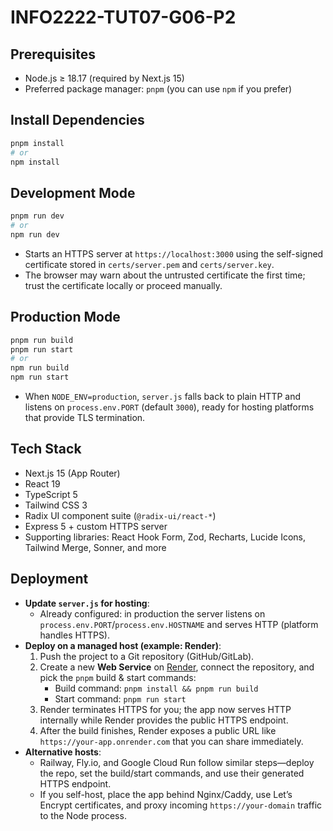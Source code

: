 # INFO2222-TUT07-G06-P2

## Prerequisites
- Node.js ≥ 18.17 (required by Next.js 15)
- Preferred package manager: `pnpm` (you can use `npm` if you prefer)

## Install Dependencies
```bash
pnpm install
# or
npm install
```

## Development Mode
```bash
pnpm run dev
# or
npm run dev
```
- Starts an HTTPS server at `https://localhost:3000` using the self-signed certificate stored in `certs/server.pem` and `certs/server.key`.
- The browser may warn about the untrusted certificate the first time; trust the certificate locally or proceed manually.

## Production Mode
```bash
pnpm run build
pnpm run start
# or
npm run build
npm run start
```

- When `NODE_ENV=production`, `server.js` falls back to plain HTTP and listens on `process.env.PORT` (default `3000`), ready for hosting platforms that provide TLS termination.

## Tech Stack

- Next.js 15 (App Router)
- React 19
- TypeScript 5
- Tailwind CSS 3
- Radix UI component suite (`@radix-ui/react-*`)
- Express 5 + custom HTTPS server
- Supporting libraries: React Hook Form, Zod, Recharts, Lucide Icons, Tailwind Merge, Sonner, and more

## Deployment
- **Update `server.js` for hosting**:
  - Already configured: in production the server listens on `process.env.PORT`/`process.env.HOSTNAME` and serves HTTP (platform handles HTTPS).
- **Deploy on a managed host (example: Render)**:
  1. Push the project to a Git repository (GitHub/GitLab).
  2. Create a new **Web Service** on [Render](https://render.com), connect the repository, and pick the `pnpm` build & start commands:
     - Build command: `pnpm install && pnpm run build`
     - Start command: `pnpm run start`
  3. Render terminates HTTPS for you; the app now serves HTTP internally while Render provides the public HTTPS endpoint.
  4. After the build finishes, Render exposes a public URL like `https://your-app.onrender.com` that you can share immediately.
- **Alternative hosts**:
  - Railway, Fly.io, and Google Cloud Run follow similar steps—deploy the repo, set the build/start commands, and use their generated HTTPS endpoint.
  - If you self-host, place the app behind Nginx/Caddy, use Let’s Encrypt certificates, and proxy incoming `https://your-domain` traffic to the Node process.
